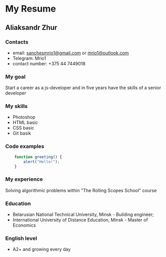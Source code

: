 # My Resume
## Aliaksandr Zhur
### Contacts
- email: sanchesmrio1@gmail.com or mrio1@outlook.com
- Telegram: Mrio1
- contact number: +375 44 7449018

### My goal
Start a career as a js-developer and in five years have the skills of a senior developer

### My skills
  - Photoshop
  - HTML basic
  - CSS basic
  - Git basik

### Code examples
```javascript
    function greeting() {
	    alert("Hello!");
	}
```

### My experience
Solving algorithmic problems within "The Rolling Scopes School" course 

### Education
 - Belarusian National Technical University, Minsk - Building engineer;
 - International University of Distance Education, Minsk - Master of Economics
 
### English level
 - A2+ and growing every day

